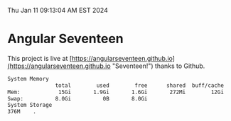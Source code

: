 Thu Jan 11 09:13:04 AM EST 2024

# Angular Seventeen


This project is live at [https://angularseventeen.github.io](https://angularseventeen.github.io "Seventeen!") thanks to Github.

```bash
System Memory
               total        used        free      shared  buff/cache   available
Mem:            15Gi       1.9Gi       1.6Gi       272Mi        12Gi        13Gi
Swap:          8.0Gi          0B       8.0Gi
System Storage
376M	.
```
```bash
